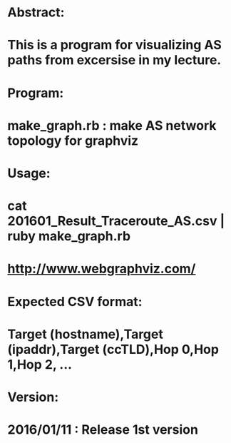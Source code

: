 #
# Abstract:
#   This is a program for visualizing AS paths from excersise in my lecture.
#
# Program:
#   make_graph.rb : make AS network topology for graphviz
#
# Usage:
#   cat 201601_Result_Traceroute_AS.csv | ruby make_graph.rb 
#   http://www.webgraphviz.com/
#
# Expected CSV format:
#   Target (hostname),Target (ipaddr),Target (ccTLD),Hop 0,Hop 1,Hop 2, ...
#
# Version:
#   2016/01/11 : Release 1st version
#
